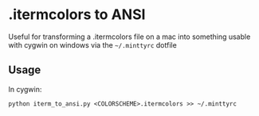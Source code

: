 # .itermcolors to ANSI
Useful for transforming a .itermcolors file on a mac into something usable with cygwin on windows via the `~/.minttyrc` dotfile

## Usage

In cygwin:

`python iterm_to_ansi.py <COLORSCHEME>.itermcolors >> ~/.minttyrc`
